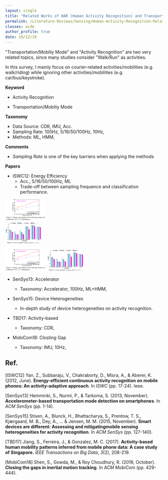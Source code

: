 ```yaml
---
layout: single
title: "Related Works of HAR (Human Activity Recognition) and Transportation Mode"
permalink: /Literature-Reviews/Sensing/Human-Activity-Recognition-Related-Works/
classes: wide
author_profile: true
date: 19/12/19
---
```


"Transportation/Mobiliy Mode" and "Activity Recognition" are two very related topics, since many studies consider "Walk/Run" as activities.

In this survey, I mainly focus on courier-related activities/mobilities (e.g. walk/riding) while ignoring other activities/mobilities (e.g. car/bus/keystroke).

**Keyword**

* Activity Recognition

* Transportation/Mobiliy Mode


**Taxonomy**

* Data Source: CDR, IMU, Acc.
* Sampling Rate: 100Hz, 5/16/50/100Hz, 10Hz, 
* Methods: ML, HMM, 

**Comments**

* *Sampling Rate* is one of the key barriers when applying the methods

**Papers**

* ISWC12: Energy Efficiency
  * Acc., 5/16/50/100Hz, ML
  * Trade-off between sampling frequence and classification performance.
<div class="row">
  <div class="column">
  <img 
       src="/Literature-Reviews/Sensing/figures/SamplingRateEnergyTradeoff_ISWC12.png"
       alt="SamplingRateEnergyTradeoff_ISWC12" 
       class="align-center"
       style="height: 5em;" > 
  </div>
  <div class="column">
    <img 
       src="/Literature-Reviews/Sensing/figures/DifferentSamplingRatePeformance_ISWC12.png"  
       alt="DifferentSamplingRatePeformance_ISWC12"
       class="align-center"
       style="height: 5em;" >
    </div>
</div>

<p>
  <img 
       src="/Literature-Reviews/Sensing/figures/SamplingRateEnergyTradeoff_ISWC12.png"
       alt="SamplingRateEnergyTradeoff_ISWC12" 
       class="align-center"
       style="height: 5em;" >  <img 
       src="/Literature-Reviews/Sensing/figures/DifferentSamplingRatePeformance_ISWC12.png"  
       alt="DifferentSamplingRatePeformance_ISWC12"
       class="align-center"
       style="height: 5em;" >
</p>


* SenSys13: Accelerator
  * Taxonomy: Accelerator, 100Hz, ML+HMM, 

* SenSys15: Device Heterogeneities
  * In-depth study of device heterogeneities on activity recognition.

* TBD17: Activity-based
  * Taxonomy: CDR, 

* MobiCom18: Closting Gap
  * Taxonomy: IMU, 10Hz, 

##  Ref.

[ISWC12] Yan, Z., Subbaraju, V., Chakraborty, D., Misra, A., & Aberer, K. (2012, June). **Energy-efficient continuous activity recognition on mobile phones: An activity-adaptive approach**. In *ISWC* (pp. 17-24). Ieee.

[SenSys13] Hemminki, S., Nurmi, P., & Tarkoma, S. (2013, November). **Accelerometer-based transportation mode detection on smartphones**. In *ACM SenSys* (pp. 1-14).

[SenSys15] Stisen, A., Blunck, H., Bhattacharya, S., Prentow, T. S., Kjærgaard, M. B., Dey, A., ... & Jensen, M. M. (2015, November). **Smart devices are different: Assessing and mitigatingmobile sensing heterogeneities for activity recognition**. In *ACM SenSys* (pp. 127-140).

[TBD17] Jiang, S., Ferreira, J., & Gonzalez, M. C. (2017). **Activity-based human mobility patterns inferred from mobile phone data: A case study of Singapore.** *IEEE Transactions on Big Data*, *3*(2), 208-219.

[MobiCom18] Shen, S., Gowda, M., & Roy Choudhury, R. (2018, October). **Closing the gaps in inertial motion tracking**. In *ACM MobiCom* (pp. 429-444).